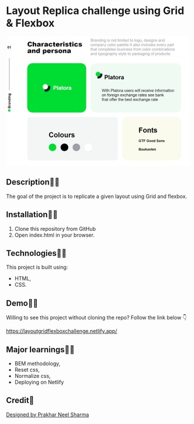 # Layout Replica challenge using Grid & Flexbox
<p align="center">
  <img width="500" src="./images/screenshot.png"/>
</p>

## Description:woman_teacher:
The goal of the project is to replicate a given layout using Grid and flexbox.

## Installation:man_mechanic:
1. Clone this repository from GitHub
2. Open index.html in your browser.

## Technologies:man_technologist:
This project is built using:
- HTML,
- CSS.

## Demo:dancing_men:
Willing to see this project without cloning the repo? Follow the link below :point_down: 

https://layoutgridflexboxchallenge.netlify.app/

## Major learnings:woman_student:
- BEM methodology,
- Reset css,
- Normalize css,
- Deploying on Netlify

## Credit:clap:
[Designed by Prakhar Neel Sharma](https://dribbble.com/shots/14265057-Platora-branding-material-on-BEHANCE)
